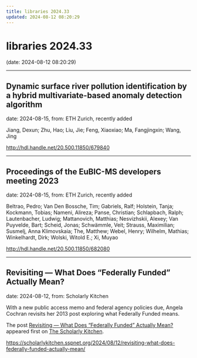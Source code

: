 ```yaml
---
title: libraries 2024.33
updated: 2024-08-12 08:20:29
---
```


# libraries 2024.33

(date: 2024-08-12 08:20:29)

---

## Dynamic surface river pollution identification by a hybrid multivariate-based anomaly detection algorithm

date: 2024-08-15, from: ETH Zurich, recently added

Jiang, Dexun; Zhu, Hao; Liu, Jie; Feng, Xiaoxiao; Ma, Fangjingxin; Wang, Jing 

<http://hdl.handle.net/20.500.11850/679840>

---

## Proceedings of the EuBIC-MS developers meeting 2023

date: 2024-08-15, from: ETH Zurich, recently added

Beltrao, Pedro; Van Den Bossche, Tim; Gabriels, Ralf; Holstein, Tanja; Kockmann, Tobias; Nameni, Alireza; Panse, Christian; Schlapbach, Ralph; Lautenbacher, Ludwig; Mattanovich, Matthias; Nesvizhskii, Alexey; Van Puyvelde, Bart; Scheid, Jonas; Schwämmle, Veit; Strauss, Maximilian; Susmelj, Anna Klimovskaia; The, Matthew; Webel, Henry; Wilhelm, Mathias; Winkelhardt, Dirk; Wolski, Witold E.; Xi, Muyao 

<http://hdl.handle.net/20.500.11850/682080>

---

## Revisiting — What Does “Federally Funded” Actually Mean?

date: 2024-08-12, from: Scholarly Kitchen

<p>With a new public access memo and federal agency policies due, Angela Cochran revisits her 2013 post exploring what Federally Funded means. </p>
<p>The post <a href="https://scholarlykitchen.sspnet.org/2024/08/12/revisiting-what-does-federally-funded-actually-mean/">Revisiting &#8212; What Does “Federally Funded” Actually Mean?</a> appeared first on <a href="https://scholarlykitchen.sspnet.org">The Scholarly Kitchen</a>.</p>
 

<https://scholarlykitchen.sspnet.org/2024/08/12/revisiting-what-does-federally-funded-actually-mean/>

